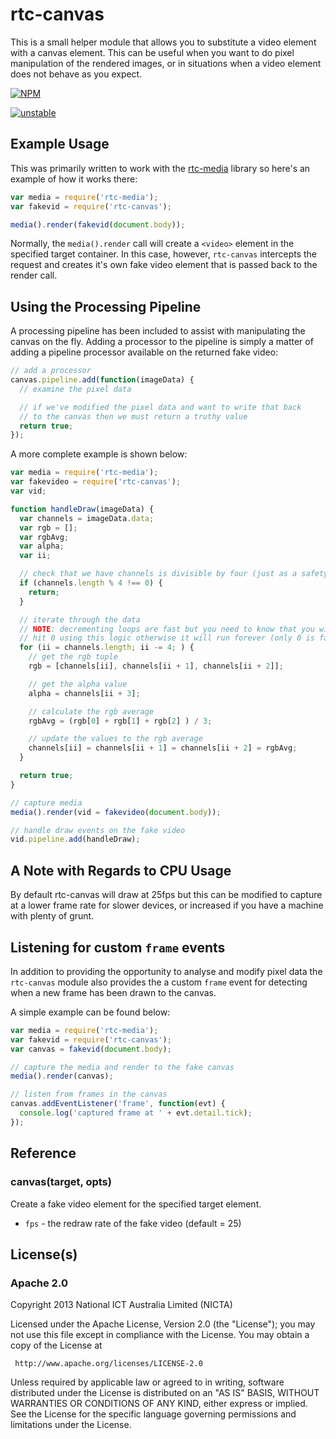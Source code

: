 # rtc-canvas

This is a small helper module that allows you to substitute a video
element with a canvas element.  This can be useful when you want to
do pixel manipulation of the rendered images, or in situations when
a video element does not behave as you expect.


[![NPM](https://nodei.co/npm/rtc-canvas.png)](https://nodei.co/npm/rtc-canvas/)

[![unstable](http://hughsk.github.io/stability-badges/dist/unstable.svg)](http://github.com/hughsk/stability-badges)

## Example Usage

This was primarily written to work with the
[rtc-media](https://github.com/rtc-io/rtc-media) library so here's an
example of how it works there:

```js
var media = require('rtc-media');
var fakevid = require('rtc-canvas');

media().render(fakevid(document.body));
```

Normally, the `media().render` call will create a `<video>` element in
the specified target container.  In this case, however, `rtc-canvas`
intercepts the request and creates it's own fake video element that is
passed back to the render call.

## Using the Processing Pipeline

A processing pipeline has been included to assist with
manipulating the canvas on the fly. Adding a processor to the pipeline is
simply a matter of adding a pipeline processor available on the returned
fake video:

```js
// add a processor
canvas.pipeline.add(function(imageData) {
  // examine the pixel data

  // if we've modified the pixel data and want to write that back
  // to the canvas then we must return a truthy value
  return true;
});
```

A more complete example is shown below:

```js
var media = require('rtc-media');
var fakevideo = require('rtc-canvas');
var vid;

function handleDraw(imageData) {
  var channels = imageData.data;
  var rgb = [];
  var rgbAvg;
  var alpha;
  var ii;

  // check that we have channels is divisible by four (just as a safety)
  if (channels.length % 4 !== 0) {
    return;
  }

  // iterate through the data
  // NOTE: decrementing loops are fast but you need to know that you will
  // hit 0 using this logic otherwise it will run forever (only 0 is falsy)
  for (ii = channels.length; ii -= 4; ) {
    // get the rgb tuple
    rgb = [channels[ii], channels[ii + 1], channels[ii + 2]];

    // get the alpha value
    alpha = channels[ii + 3];

    // calculate the rgb average
    rgbAvg = (rgb[0] + rgb[1] + rgb[2] ) / 3;

    // update the values to the rgb average
    channels[ii] = channels[ii + 1] = channels[ii + 2] = rgbAvg;
  }

  return true;
}

// capture media
media().render(vid = fakevideo(document.body));

// handle draw events on the fake video
vid.pipeline.add(handleDraw);
```

## A Note with Regards to CPU Usage

By default rtc-canvas will draw at 25fps but this can be modified to capture
at a lower frame rate for slower devices, or increased if you have a
machine with plenty of grunt.

## Listening for custom `frame` events

In addition to providing the opportunity to analyse and modify pixel data
the `rtc-canvas` module also provides the a custom `frame` event for
detecting when a new frame has been drawn to the canvas.

A simple example can be found below:

```js
var media = require('rtc-media');
var fakevid = require('rtc-canvas');
var canvas = fakevid(document.body);

// capture the media and render to the fake canvas
media().render(canvas);

// listen from frames in the canvas
canvas.addEventListener('frame', function(evt) {
  console.log('captured frame at ' + evt.detail.tick);
});

```

## Reference

### canvas(target, opts)

Create a fake video element for the specified target element.

- `fps` - the redraw rate of the fake video (default = 25)

## License(s)

### Apache 2.0

Copyright 2013 National ICT Australia Limited (NICTA)

   Licensed under the Apache License, Version 2.0 (the "License");
   you may not use this file except in compliance with the License.
   You may obtain a copy of the License at

     http://www.apache.org/licenses/LICENSE-2.0

   Unless required by applicable law or agreed to in writing, software
   distributed under the License is distributed on an "AS IS" BASIS,
   WITHOUT WARRANTIES OR CONDITIONS OF ANY KIND, either express or implied.
   See the License for the specific language governing permissions and
   limitations under the License.
